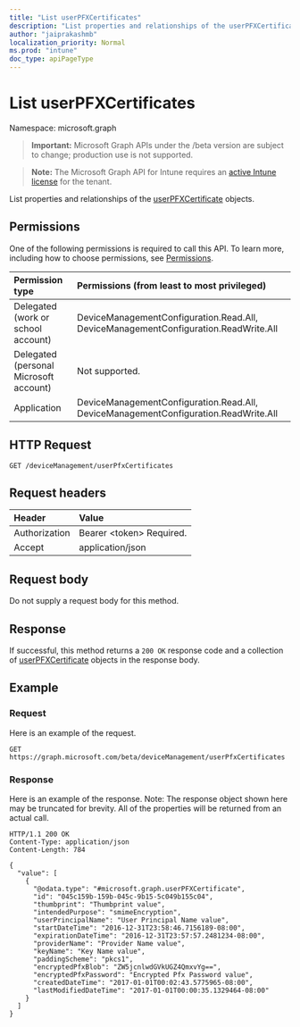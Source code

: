 ```yaml
---
title: "List userPFXCertificates"
description: "List properties and relationships of the userPFXCertificate objects."
author: "jaiprakashmb"
localization_priority: Normal
ms.prod: "intune"
doc_type: apiPageType
---
```


# List userPFXCertificates

Namespace: microsoft.graph

> **Important:** Microsoft Graph APIs under the /beta version are subject to change; production use is not supported.

> **Note:** The Microsoft Graph API for Intune requires an [active Intune license](https://go.microsoft.com/fwlink/?linkid=839381) for the tenant.

List properties and relationships of the [userPFXCertificate](../resources/intune-raimportcerts-userpfxcertificate.md) objects.

## Permissions
One of the following permissions is required to call this API. To learn more, including how to choose permissions, see [Permissions](/graph/permissions-reference).

|Permission type|Permissions (from least to most privileged)|
|:---|:---|
|Delegated (work or school account)|DeviceManagementConfiguration.Read.All, DeviceManagementConfiguration.ReadWrite.All|
|Delegated (personal Microsoft account)|Not supported.|
|Application|DeviceManagementConfiguration.Read.All, DeviceManagementConfiguration.ReadWrite.All|

## HTTP Request
<!-- {
  "blockType": "ignored"
}
-->
``` http
GET /deviceManagement/userPfxCertificates
```

## Request headers
|Header|Value|
|:---|:---|
|Authorization|Bearer &lt;token&gt; Required.|
|Accept|application/json|

## Request body
Do not supply a request body for this method.

## Response
If successful, this method returns a `200 OK` response code and a collection of [userPFXCertificate](../resources/intune-raimportcerts-userpfxcertificate.md) objects in the response body.

## Example

### Request
Here is an example of the request.
``` http
GET https://graph.microsoft.com/beta/deviceManagement/userPfxCertificates
```

### Response
Here is an example of the response. Note: The response object shown here may be truncated for brevity. All of the properties will be returned from an actual call.
``` http
HTTP/1.1 200 OK
Content-Type: application/json
Content-Length: 784

{
  "value": [
    {
      "@odata.type": "#microsoft.graph.userPFXCertificate",
      "id": "045c159b-159b-045c-9b15-5c049b155c04",
      "thumbprint": "Thumbprint value",
      "intendedPurpose": "smimeEncryption",
      "userPrincipalName": "User Principal Name value",
      "startDateTime": "2016-12-31T23:58:46.7156189-08:00",
      "expirationDateTime": "2016-12-31T23:57:57.2481234-08:00",
      "providerName": "Provider Name value",
      "keyName": "Key Name value",
      "paddingScheme": "pkcs1",
      "encryptedPfxBlob": "ZW5jcnlwdGVkUGZ4QmxvYg==",
      "encryptedPfxPassword": "Encrypted Pfx Password value",
      "createdDateTime": "2017-01-01T00:02:43.5775965-08:00",
      "lastModifiedDateTime": "2017-01-01T00:00:35.1329464-08:00"
    }
  ]
}
```

